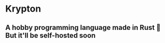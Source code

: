 # Krypton

<h2>
A hobby programming language made in Rust 🦀<br>
But it'll be self-hosted soon 
</h2>
